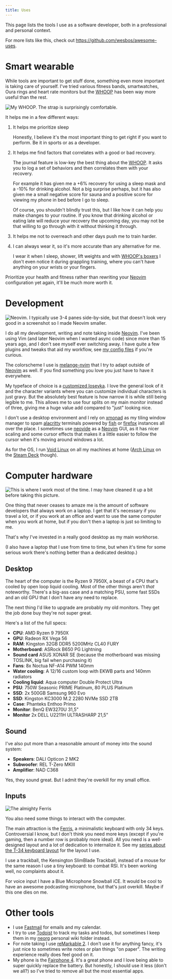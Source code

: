 ```yaml
---
title: Uses
---
```


This page lists the tools I use as a software developer, both in a professional and personal context.

For more lists like this, check out <https://github.com/wesbos/awesome-uses>.


# Smart wearable

While tools are important to get stuff done, something even more important is taking care of yourself.
I've tried various fitness bands, smartwatches, Oura rings and heart rate monitors but the [WHOOP][] has been way more useful than the rest.

![My WHOOP. The strap is surprisingly comfortable.](/images/uses/whoop.jpg)

It helps me in a few different ways:


1. It helps me prioritize sleep

   Honestly, I believe it's the most important thing to get right if you want to perform.
   Be it in sports or as a developer.

1. It helps me find factors that correlates with a good or bad recovery.

   The journal feature is low-key the best thing about the [WHOOP][].
   It asks you to log a set of behaviors and then correlates them with your recovery.

   For example it has given me a +6% recovery for using a sleep mask and a -10% for drinking alcohol.
   Not a big surprise perhaps, but it has also given me a small negative score for sauna and a positive score for viewing my phone in bed before I go to sleep.

   Of course, you shouldn't blindly trust this, but I like how it can help you make changes to your routine.
   If you know that drinking alcohol or eating late will reduce your recovery the upcoming day,
   you may not be that willing to go through with it without thinking it through.

1. It helps me not to overreach and other days push me to train harder.

3. I can always wear it, so it's more accurate than any alternative for me.

   I wear it when I sleep, shower, lift weights and with [WHOOP's boxers][boxer] I don't even notice it during grappling training, where you can't have anything on your wrists or your fingers.

Prioritize your health and fitness rather than rewriting your [Neovim][] configuration yet again, it'll be much more worth it.

# Development

![Neovim. I typically use 3-4 panes side-by-side, but that doesn't look very good in a screenshot so I made Neovim smaller.](/images/uses/neovim.png)

I do all my development, writing and note taking inside [Neovim][].
I've been using Vim (and later Neovim when I wanted async code) since more than 15 years ago, and I don't see myself ever switching away.
I have quite a few plugins and tweaks that aid my workflow, see [my config files][neovim-config] if you're curious.

The colorscheme I use is [melange-nvim] that I try to adapt outside of [Neovim][] as well.
If you find something you love you just have to have it everywhere.

My typeface of choice is a [customized Iosevka][iosevka].
I love the general look of it and the character variants where you can customize individual characters is just gravy.
But the absolutely best feature is how narrow it is while still being legible to me.
This allows me to use four splits on my main monitor instead of three, giving me a huge value add compared to "just" looking nice.

I don't use a desktop environment and I rely on [xmonad][] as my tiling window manager to spam [alacritty][] terminals powered by [fish][] or [firefox][] instances all over the place.
I sometimes use [neovide][] as a [Neovim][] GUI, as it has nicer scaling and some cursor effects that makes it a little easier to follow the cursor when it's moving around windows a lot.

As for the OS, I run [Void Linux][] on all my machines at home ([Arch Linux][] on the [Steam Deck][] though).

# Computer hardware

![This is where I work most of the time.  
I may have cleaned it up a bit before taking this picture.](/images/uses/workstation.jpg)

One thing that never ceases to amaze me is the amount of software developers that always work on a laptop.
I get that it's necessary if you travel a lot, or if you work at an office and want to use the same computer when you work at home, but if you don't then a laptop is just so limiting to me.

That's why I've invested in a really good desktop as my main workhorse.

(I also have a laptop that I use from time to time, but when it's time for some serious work there's nothing better than a dedicated desktop.)

## Desktop

The heart of the computer is the Ryzen 9 7950X, a beast of a CPU that's cooled by open loop liquid cooling.
Most of the other things aren't *that* noteworthy. 
There's a big-ass case and a matching PSU, some fast SSDs and an old GPU that I don't have any need to replace.

The next thing I'd like to upgrade are probably my old monitors.
They get the job done buy they're not super great.

Here's a list of the full specs:

- **CPU**: AMD Ryzen 9 7950X
- **GPU**: Radeon RX Vega 56
- **RAM**: Kingston 32GB DDR5 5200MHz CL40 FURY
- **Motherboard**: ASRock B650 PG Lightning
- **Sound card** ASUS XONAR SE (because the motherboard was missing TOSLINK, big fail when purchasing it)
- **Fans**: 8x Noctua NF-A14 PWM 140mm
- **Water cooling**: A 12/16 custom loop with EKWB parts and 140mm radiators
- **Cooling liquid**: Aqua computer Double Protect Ultra
- **PSU**: 750W Seasonic PRIME Platinum, 80 PLUS Platinum
- **SSD**: 2x 500GB Samsung 960 Evo
- **SSD**: Kingston KC3000 M.2 2280 NVMe SSD 2TB
- **Case**: Phanteks Enthoo Primo
- **Monitor**: BenQ EW3270U 31,5"
- **Monitor** 2x DELL U2211H ULTRASHARP 21,5"

## Sound

I've also put more than a reasonable amount of money into the sound system:

- **Speakers**: DALI Opticon 2 MK2
- **Subwoofer**: REL T-Zero MKIII
- **Amplifier**: NAD C368

Yes, they sound great.
But I admit they're overkill for my small office.

## Inputs

![The almighty Ferris](/images/uses/ferris.jpg)

You also need some things to interact with the computer.

The main attraction is the [Ferris][], a minimalistic keyboard with only 34 keys.
Controversial I know, but I don't think you need more keys (except if you're gaming, then a number row is probably more ideal).
All you need is a well-designed layout and a lot of dedication to internalize it.
See my [series about the T-34 keyboard layout](/series/t-34/) for the layout I use.

I use a trackball, the Kensington SlimBlade Trackball, instead of a mouse for the same reason I use a tiny keyboard:
to combat RSI.
It's been working well, no complaints about it.

For voice input I have a Blue Microphone Snowball iCE.
It would be cool to have an awesome podcasting microphone, but that's just overkill.
Maybe if this one dies on me.

# Other tools

- I use [Fastmail][] for emails and my calendar.
- I try to use [Todoist][] to track my tasks and todos, but sometimes I keep them in my [neorg][] personal wiki folder instead.
- For note taking I use [reMarkable 2][].
  I don't use it for anything fancy, it's just nice to sometimes write notes or plan things "on paper". The writing experience really does feel good on it.
- My phone is the [Fairphone 4][].
  It's a great phone and I love being able to super quickly replace the battery.
  But honestly, I should use it less (don't we all?) so I've tried to remove all but the most essential apps.

[Neovim]: https://neovim.io/ 
[neovim-config]: https://github.com/treeman/dotfiles/tree/master/.config/nvim
[Ferris]: https://github.com/pierrechevalier83/ferris
[neovide]: https://github.com/neovide/neovide
[alacritty]: https://alacritty.org/
[iosevka]: /iosevka
[fish]: https://fishshell.com/
[xmonad]: https://xmonad.org/
[melange-nvim]: https://github.com/savq/melange-nvim
[firefox]: https://www.mozilla.org/en-US/firefox/new/
[Void Linux]: https://voidlinux.org/
[Arch Linux]: https://archlinux.org/
[Steam Deck]: https://www.steamdeck.com/en/
[WHOOP]: https://join.whoop.com/EBB986
[boxer]: https://shop.whoop.com/en-eu/products/any-wear-boxer/?sku=927-A2-00-0-0
[neorg]: https://github.com/nvim-neorg/neorg
[Fastmail]: https://www.fastmail.com/
[Todoist]: https://todoist.com
[Fairphone 4]: https://www.fairphone.com/en/
[reMarkable 2]: https://remarkable.com/
